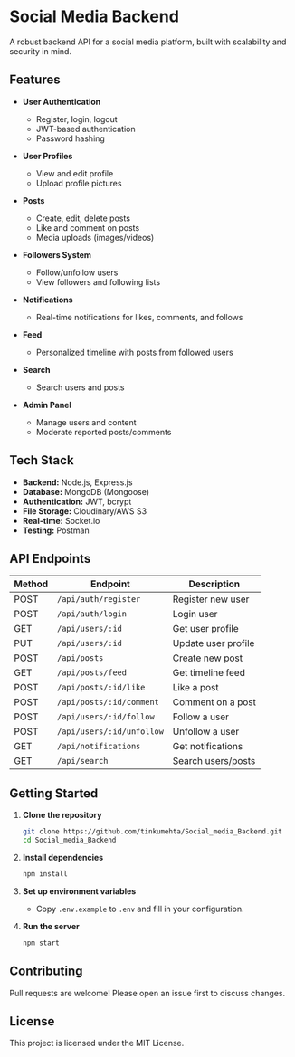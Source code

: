 # Social Media Backend

A robust backend API for a social media platform, built with scalability and security in mind.

## Features

- **User Authentication**
    - Register, login, logout
    - JWT-based authentication
    - Password hashing

- **User Profiles**
    - View and edit profile
    - Upload profile pictures

- **Posts**
    - Create, edit, delete posts
    - Like and comment on posts
    - Media uploads (images/videos)

- **Followers System**
    - Follow/unfollow users
    - View followers and following lists

- **Notifications**
    - Real-time notifications for likes, comments, and follows

- **Feed**
    - Personalized timeline with posts from followed users

- **Search**
    - Search users and posts

- **Admin Panel**
    - Manage users and content
    - Moderate reported posts/comments

## Tech Stack

- **Backend:** Node.js, Express.js
- **Database:** MongoDB (Mongoose)
- **Authentication:** JWT, bcrypt
- **File Storage:** Cloudinary/AWS S3
- **Real-time:** Socket.io
- **Testing:** Postman

## API Endpoints

| Method | Endpoint                | Description                  |
|--------|------------------------|------------------------------|
| POST   | `/api/auth/register`   | Register new user            |
| POST   | `/api/auth/login`      | Login user                   |
| GET    | `/api/users/:id`       | Get user profile             |
| PUT    | `/api/users/:id`       | Update user profile          |
| POST   | `/api/posts`           | Create new post              |
| GET    | `/api/posts/feed`      | Get timeline feed            |
| POST   | `/api/posts/:id/like`  | Like a post                  |
| POST   | `/api/posts/:id/comment` | Comment on a post          |
| POST   | `/api/users/:id/follow` | Follow a user               |
| POST   | `/api/users/:id/unfollow` | Unfollow a user           |
| GET    | `/api/notifications`   | Get notifications            |
| GET    | `/api/search`          | Search users/posts           |

## Getting Started

1. **Clone the repository**
     ```bash
     git clone https://github.com/tinkumehta/Social_media_Backend.git
     cd Social_media_Backend
     ```

2. **Install dependencies**
     ```bash
     npm install
     ```

3. **Set up environment variables**
     - Copy `.env.example` to `.env` and fill in your configuration.

4. **Run the server**
     ```bash
     npm start
     ```

## Contributing

Pull requests are welcome! Please open an issue first to discuss changes.

## License

This project is licensed under the MIT License.